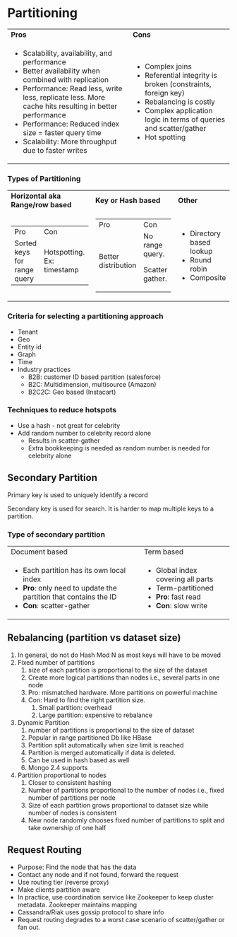 

# Partitioning


<table>
  <tr>
   <td><strong>Pros</strong>
   </td>
   <td><strong>Cons</strong>
   </td>
  </tr>
  <tr>
   <td>
<ul>

<li>Scalability, availability, and performance

<li>Better availability when combined with replication

<li>Performance: Read less, write less, replicate less. More cache hits resulting in better performance

<li>Performance: Reduced index size = faster query time

<li>Scalability: More throughput due to faster writes 
</li>
</ul>
   </td>
   <td>
<ul>

<li>Complex joins

<li>Referential integrity is broken (constraints, foreign key)

<li>Rebalancing is costly

<li>Complex application logic in terms of queries and scatter/gather

<li>Hot spotting
</li>
</ul>
   </td>
  </tr>
</table>



### Types of Partitioning


<table>
  <tr>
   <td><strong>Horizontal aka Range/row based</strong>
   </td>
   <td><strong>Key or Hash based</strong>
   </td>
   <td><strong>Other </strong>
   </td>
  </tr>
  <tr>
   <td>

<table>
  <tr>
   <td>Pro
   </td>
   <td>Con
   </td>
  </tr>
  <tr>
   <td>Sorted keys for range query
   </td>
   <td>Hotspotting. Ex: timestamp
   </td>
  </tr>
</table>


   </td>
   <td>

<table>
  <tr>
   <td>Pro
   </td>
   <td>Con
   </td>
  </tr>
  <tr>
   <td>Better distribution
   </td>
   <td>No range query.
<p>
Scatter gather.
   </td>
  </tr>
</table>


   </td>
   <td>


* Directory based lookup
* Round robin
* Composite
   </td>
  </tr>
</table>




### Criteria for selecting a partitioning approach



* Tenant
* Geo
* Entity id
* Graph
* Time
* Industry practices
    * B2B: customer ID based partition (salesforce)
    * B2C: Multidimension, multisource (Amazon)
    * B2C2C: Geo based (Instacart)


### Techniques to reduce hotspots



* Use a hash - not great for celebrity
* Add random number to celebrity record alone
    * Results in scatter-gather
    * Extra bookkeeping is needed as random number is needed for celebrity alone


## Secondary Partition

Primary key is used to uniquely identify a record

Secondary key is used for search. It is harder to map multiple keys to a partition.


### Type of secondary partition


<table>
  <tr>
   <td>Document based 
   </td>
   <td>Term based
   </td>
  </tr>
  <tr>
   <td>
<ul>

<li>Each partition has its own local index

<li><strong>Pro</strong>: only need to update the partition that contains the ID

<li><strong>Con</strong>: scatter-gather
</li>
</ul>
   </td>
   <td>
<ul>

<li>Global index covering all parts

<li>Term-partitioned

<li><strong>Pro</strong>: fast read

<li><strong>Con</strong>: slow write
</li>
</ul>
   </td>
  </tr>
</table>



## Rebalancing (partition vs dataset size)



1. In general, do not do Hash Mod N as most keys will have to be moved
2. Fixed number of partitions
    1. size of each partition is proportional to the size of the dataset
    2. Create more logical partitions than nodes i.e., several parts in one node
    3. Pro: mismatched hardware. More partitions on powerful machine
    4. Con: Hard to find the right partition size. 
        1. Small partition: overhead
        2. Large partition: expensive to rebalance
3. Dynamic Partition
    1. number of partitions is proportional to the size of dataset
    2. Popular in range partitioned Db like HBase
    3. Partition split automatically when size limit is reached
    4. Partition is merged automatically if data is deleted.
    5. Can be used in hash based as well 
    6. Mongo 2.4 supports 
4. Partition proportional to nodes
    1. Closer to consistent hashing
    2. Number of partitions proportional to the number of nodes i.e., fixed number of partitions per node
    3. Size of each partition grows proportional to dataset size while number of nodes is consistent
    4. New node randomly chooses fixed number of partitions to split and take ownership of one half


## Request Routing



* Purpose: Find the node that has the data
* Contact any node and if not found, forward the request
* Use routing tier (reverse proxy)
* Make clients partition aware
* In practice, use coordination service like Zookeeper to keep cluster metadata. Zookeeper maintains mapping
* Cassandra/Riak uses gossip protocol to share info
* Request routing degrades to a worst case scenario of scatter/gather or fan out.